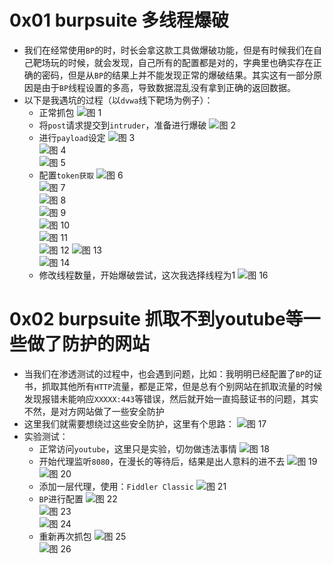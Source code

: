 # 0x01 burpsuite 多线程爆破
* 我们在经常使用`BP`的时，时长会拿这款工具做爆破功能，但是有时候我们在自己靶场玩的时候，就会发现，自己所有的配置都是对的，字典里也确实存在正确的密码，但是从`BP`的结果上并不能发现正常的爆破结果。其实这有一部分原因是由于`BP`线程设置的多高，导致数据混乱没有拿到正确的返回数据。
* 以下是我遇坑的过程（以`dvwa`线下靶场为例子）：
    * 正常抓包
    ![图 1](.images/Burpsuite%E6%80%BB%E7%BB%93%E7%9A%84%E4%B8%80%E4%BA%9B%E5%9D%91/IMG_20220124-194712637.png)  
    * 将`post`请求提交到`intruder`，准备进行爆破
    ![图 2](.images/Burpsuite%E6%80%BB%E7%BB%93%E7%9A%84%E4%B8%80%E4%BA%9B%E5%9D%91/IMG_20220124-194907537.png)  
    * 进行`payload`设定
    ![图 3](.images/Burpsuite%E6%80%BB%E7%BB%93%E7%9A%84%E4%B8%80%E4%BA%9B%E5%9D%91/IMG_20220124-195018218.png)  
    ![图 4](.images/Burpsuite%E6%80%BB%E7%BB%93%E7%9A%84%E4%B8%80%E4%BA%9B%E5%9D%91/IMG_20220124-195107690.png)  
    ![图 5](.images/Burpsuite%E6%80%BB%E7%BB%93%E7%9A%84%E4%B8%80%E4%BA%9B%E5%9D%91/IMG_20220124-195211108.png)  
    * 配置`token获取`
    ![图 6](.images/Burpsuite%E6%80%BB%E7%BB%93%E7%9A%84%E4%B8%80%E4%BA%9B%E5%9D%91/IMG_20220124-195253622.png)  
    ![图 7](.images/Burpsuite%E6%80%BB%E7%BB%93%E7%9A%84%E4%B8%80%E4%BA%9B%E5%9D%91/IMG_20220124-195336316.png)  
    ![图 8](.images/Burpsuite%E6%80%BB%E7%BB%93%E7%9A%84%E4%B8%80%E4%BA%9B%E5%9D%91/IMG_20220124-195404948.png)  
    ![图 9](.images/Burpsuite%E6%80%BB%E7%BB%93%E7%9A%84%E4%B8%80%E4%BA%9B%E5%9D%91/IMG_20220124-195430952.png)  
    ![图 10](.images/Burpsuite%E6%80%BB%E7%BB%93%E7%9A%84%E4%B8%80%E4%BA%9B%E5%9D%91/IMG_20220124-195458848.png)  
    ![图 11](.images/Burpsuite%E6%80%BB%E7%BB%93%E7%9A%84%E4%B8%80%E4%BA%9B%E5%9D%91/IMG_20220124-195528706.png)  
    ![图 12](.images/Burpsuite%E6%80%BB%E7%BB%93%E7%9A%84%E4%B8%80%E4%BA%9B%E5%9D%91/IMG_20220124-195632137.png) 
    ![图 13](.images/Burpsuite%E6%80%BB%E7%BB%93%E7%9A%84%E4%B8%80%E4%BA%9B%E5%9D%91/IMG_20220124-195720005.png)  
    ![图 14](.images/Burpsuite%E6%80%BB%E7%BB%93%E7%9A%84%E4%B8%80%E4%BA%9B%E5%9D%91/IMG_20220124-195956388.png)  
    * 修改线程数量，开始爆破尝试，这次我选择线程为1
    ![图 16](.images/Burpsuite%E6%80%BB%E7%BB%93%E7%9A%84%E4%B8%80%E4%BA%9B%E5%9D%91/IMG_20220124-200159565.png)  


# 0x02 burpsuite 抓取不到youtube等一些做了防护的网站
* 当我们在渗透测试的过程中，也会遇到问题，比如：我明明已经配置了`BP`的证书，抓取其他所有`HTTP`流量，都是正常，但是总有个别网站在抓取流量的时候发现报错未能响应`XXXXX:443`等错误，然后就开始一直捣鼓证书的问题，其实不然，是对方网站做了一些安全防护
* 这里我们就需要想绕过这些安全防护，这里有个思路：
    ![图 17](.images/Burpsuite%E6%80%BB%E7%BB%93%E7%9A%84%E4%B8%80%E4%BA%9B%E5%9D%91/IMG_20220124-200937992.png)  
* 实验测试：
    * 正常访问`youtube`，这里只是实验，切勿做违法事情
    ![图 18](.images/Burpsuite%E6%80%BB%E7%BB%93%E7%9A%84%E4%B8%80%E4%BA%9B%E5%9D%91/IMG_20220124-201106321.png)  
    * 开始代理监听`8080`，在漫长的等待后，结果是出人意料的进不去
    ![图 19](.images/Burpsuite%E6%80%BB%E7%BB%93%E7%9A%84%E4%B8%80%E4%BA%9B%E5%9D%91/IMG_20220124-201346593.png)  
    ![图 20](.images/Burpsuite%E6%80%BB%E7%BB%93%E7%9A%84%E4%B8%80%E4%BA%9B%E5%9D%91/IMG_20220124-201445700.png)  
    * 添加一层代理，使用：`Fiddler Classic`
    ![图 21](.images/Burpsuite%E6%80%BB%E7%BB%93%E7%9A%84%E4%B8%80%E4%BA%9B%E5%9D%91/IMG_20220124-201539148.png)  
    * `BP`进行配置
    ![图 22](.images/Burpsuite%E6%80%BB%E7%BB%93%E7%9A%84%E4%B8%80%E4%BA%9B%E5%9D%91/IMG_20220124-201627077.png)  
    ![图 23](.images/Burpsuite%E6%80%BB%E7%BB%93%E7%9A%84%E4%B8%80%E4%BA%9B%E5%9D%91/IMG_20220124-201647366.png)  
    ![图 24](.images/Burpsuite%E6%80%BB%E7%BB%93%E7%9A%84%E4%B8%80%E4%BA%9B%E5%9D%91/IMG_20220124-201659367.png)  
    * 重新再次抓包
    ![图 25](.images/Burpsuite%E6%80%BB%E7%BB%93%E7%9A%84%E4%B8%80%E4%BA%9B%E5%9D%91/IMG_20220124-201748401.png)  
    ![图 26](.images/Burpsuite%E6%80%BB%E7%BB%93%E7%9A%84%E4%B8%80%E4%BA%9B%E5%9D%91/IMG_20220124-201836449.png)  
